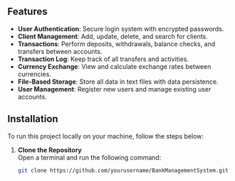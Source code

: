 ## Features

- **User Authentication**: Secure login system with encrypted passwords.
- **Client Management**: Add, update, delete, and search for clients.
- **Transactions**: Perform deposits, withdrawals, balance checks, and transfers between accounts.
- **Transaction Log**: Keep track of all transfers and activities.
- **Currency Exchange**: View and calculate exchange rates between currencies.
- **File-Based Storage**: Store all data in text files with data persistence.
- **User Management**: Register new users and manage existing user accounts.

## Installation

To run this project locally on your machine, follow the steps below:

1. **Clone the Repository**  
   Open a terminal and run the following command:
   ```bash
   git clone https://github.com/yourusername/BankManagementSystem.git
